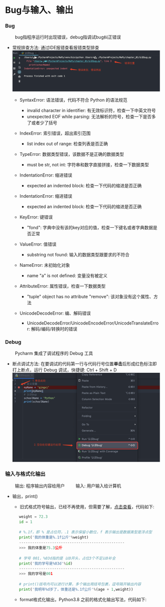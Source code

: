 # Bug与输入、输出
### Bug
&emsp;&emsp; bug指程序运行时出现错误，debug指调试bug纠正错误
*  常规排查方法: 通过IDE报错查看报错类型排查
![](/assets/QQ20200723-114051@2x.png)


    *  SyntaxError: 语法错误，代码不符合 Python 的语法规范 
       *  invalid character in identifier: 有无效标识符，检查一下中英文符号
       *  unexpected EOF while parsing: 无法解析的符号，检查一下是否多了或者少了括号
       
       
    *  IndexError: 索引错误，超出索引范围
       *  list index out of range: 检查列表是否正确
  
       
    *  TypeError: 数据类型错误，该数据不是正确的数据类型
       *  must be str, not int: 字符串和数字直接拼接，检查一下数据类型
       
       
    *  IndentationError: 缩进错误
       *  expected an indented block: 检查一下代码的缩进是否正确
       
       
    *  IndentationError: 缩进错误
       *  expected an indented block: 检查一下代码的缩进是否正确


    *  KeyError: 键错误
       *  "fond": 字典中没有该的key对应的值，检查一下键名或者字典数据是否正常
    
          
    *  ValueError: 值错误
       *  substring not found: 输入的数据类型跟要求的不符合
       
    *  NameError: 未初始化对象
       *  name "a" is not defined: 变量没有被定义
       
       
    *  AttributeError: 属性错误，检查一下数据类型
       * "tuple" object has no attribute "remove": 该对象没有这个属性、方法
       
    
    * UnicodeDecodeError: 编、解码错误
       * UnicodeDecodeError/UnicodeEncodeError/UnicodeTranslateError: 解码/编码/转换时的错误
       

### Debug
&emsp;&emsp; Pycharm 集成了调试程序的 Debug 工具
*  断点调试方法: 在要调试的代码第一行与代码行号位置**单击**后形成红色标注即打上断点，运行 Debug 调试，快捷键: Ctrl + Shift + D
![](/assets/QQ20200723-132551@2x.png)


### 输入与格式化输出
&emsp;&emsp; 输出: 程序输出内容给用户
&emsp;&emsp; 输入: 用户输入给计算机

*  输出，print()
   *  旧式格式符号输出，已经不再使用，但需要了解，[点击查看](https://www.jianshu.com/p/617cc100b1bf)，代码如下:
   ```python
      weight = 72.3
      id = 1
      
      # %.1f，即 % 是占位符，.1 表示保留小数位，f 表示输出是数据类型是浮点型
      print('我的体重是%.1f公斤'%weight)
      ------------------------------------------------
      >>> 我的体重是75.3公斤
      
      # 学号 001，%03d指的是 以0开头，占位3个不足以0补全
      print('我的学号是%03d'%id)
      ------------------------------------------------
      >>> 我的学号是001
      
      # print()括号内可以进行计算，多个输出用括号包裹，逗号隔开输出内容
      print('我明年%d岁了，体重还是%.1f公斤'%(age + 1,weight))
   ```
   
   *  format格式化输出，Python3.8 之前的格式化输出写法，代码如下:
   ```python
      
   ```





       
    
    
      
